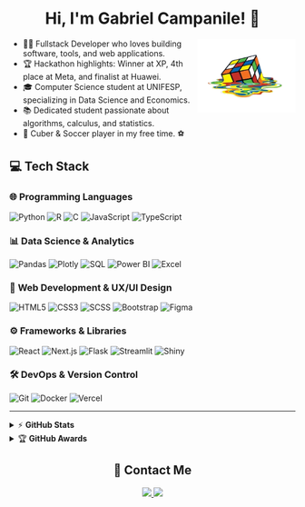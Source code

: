 # <div align="center">Hi, I'm Gabriel Campanile! 👋</div>

<img align="right" alt="rubics-cube" height="130em" src="cubogit.png">

- 👨‍💻 Fullstack Developer who loves building software, tools, and web applications.
- 🏆 Hackathon highlights: Winner at XP, 4th place at Meta, and finalist at Huawei.
- 🎓 Computer Science student at UNIFESP, specializing in Data Science and Economics.
- 📚 Dedicated student passionate about algorithms, calculus, and statistics.
- 🧩 Cuber & Soccer player in my free time. ⚽


## 💻 Tech Stack


### 🌐 **Programming Languages**  
<p align="left">
  <img src="https://img.shields.io/badge/Python-3670A0?style=flat&logo=python&logoColor=ffdd54" alt="Python" height="25">
  <img src="https://img.shields.io/badge/R-%231776BB.svg?style=flat&logo=r&logoColor=white" alt="R" height="25">
  <img src="https://img.shields.io/badge/C-%2300599C.svg?style=flat&logo=c&logoColor=white" alt="C" height="25">
  <img src="https://shields.io/badge/JavaScript-%23323330.svg?style=flat&logo=javascript&logoColor=%23F7DF1E" alt="JavaScript" height="25">
  <img src="https://shields.io/badge/TypeScript-3178C6?logo=TypeScript&logoColor=FFF" alt="TypeScript" height="25">
</p>

### 📊 **Data Science & Analytics**  
<p align="left">
  <img src="https://img.shields.io/badge/Pandas-%23150458.svg?style=flat&logo=pandas&logoColor=white" alt="Pandas" height="25">
  <img src="https://img.shields.io/badge/Plotly-%233F4F75.svg?style=flat&logo=plotly&logoColor=white" alt="Plotly" height="25">
  <img src="https://img.shields.io/badge/SQL-%2300f.svg?style=flat&logo=sqlite&logoColor=white" alt="SQL" height="25">
  <img src="https://img.shields.io/badge/Power_BI-%2300B5E2.svg?style=flat&logo=powerbi&logoColor=white" alt="Power BI" height="25">
  <img src="https://img.shields.io/badge/Microsoft_Excel-%232A5699.svg?style=flat&logo=microsoft-excel&logoColor=white" alt="Excel" height="25">
</p>

### 🎨 **Web Development & UX/UI Design**  
<p align="left">
  <img src="https://img.shields.io/badge/HTML5-%23E34F26.svg?style=flat&logo=html5&logoColor=white" alt="HTML5" height="25">
  <img src="https://img.shields.io/badge/CSS3-%231572B6.svg?style=flat&logo=css3&logoColor=white" alt="CSS3" height="25">
  <img src="https://img.shields.io/badge/SCSS-%23CC6699.svg?style=flat&logo=sass&logoColor=white" alt="SCSS" height="25">
  <img src="https://img.shields.io/badge/Bootstrap-%23563D7C.svg?style=flat&logo=bootstrap&logoColor=white" alt="Bootstrap" height="25">
  <img src="https://img.shields.io/badge/Figma-%23F24E1E.svg?style=flat&logo=figma&logoColor=white" alt="Figma" height="25">
</p>

### ⚙️ **Frameworks & Libraries**  
<p align="left">
  <img src="https://img.shields.io/badge/React-%2320232a.svg?style=flat&logo=react&logoColor=%2361DAFB" alt="React" height="25">
  <img src="https://img.shields.io/badge/Next.js-000000?logo=nextdotjs&logoColor=white" alt="Next.js" height="25">
  <img src="https://img.shields.io/badge/Flask-%23000.svg?style=flat&logo=flask&logoColor=white" alt="Flask" height="25">
  <img src="https://img.shields.io/badge/Streamlit-%FF4B4B.svg?style=flat&logo=streamlit&logoColor=white" alt="Streamlit" height="25">
  <img src="https://img.shields.io/badge/Shiny-%23F4645F.svg?style=flat&logo=r&logoColor=white" alt="Shiny" height="25">
</p>

### 🛠️ **DevOps & Version Control**  
<p align="left">
  <img src="https://img.shields.io/badge/Git-%23F05033.svg?style=flat&logo=git&logoColor=white" alt="Git" height="25">
  <img src="https://img.shields.io/badge/Docker-%230db7ed.svg?style=flat&logo=docker&logoColor=white" alt="Docker" height="25">
  <img src="https://img.shields.io/badge/Vercel-%23000000.svg?style=flat&logo=vercel&logoColor=white" alt="Vercel" height="25">
</p>

<hr>

<details>
    <summary>&#9889 <b>GitHub Stats</b></summary><br/>

<div align="center">
  
  <!-- ![](https://github-readme-stats.vercel.app/api/top-langs/?username=gabrielcampanile&theme=dracula&hide_border=true&include_all_commits=false&count_private=false&layout=compact) -->
    
  ![](https://github-readme-stats.vercel.app/api?username=gabrielcampanile&theme=dracula&hide_border=true&include_all_commits=false&count_private=false)<br/>
  
  ![](https://github-readme-streak-stats.herokuapp.com/?user=gabrielcampanile&theme=dracula&hide_border=true)<br/>
  
</div>

</details>

<details>
    <summary>&#127942 <b>GitHub Awards</b></summary><br/>

![Github Trophy](https://github-profile-trophy.vercel.app/?username=gabrielcampanile)

</details>

## <div align="center">📧 Contact Me</div>
<div align="center">
  <a href="https://www.linkedin.com/in/gabriel-belchior-campanile-5a380a27a" target="_blank">
    <img src="https://img.shields.io/badge/LinkedIn-%230077B5.svg?logo=linkedin&logoColor=white" height="25">
  </a>
  <a href="mailto:gabrielcampanile03@gmail.com" target="_blank">
    <img src="https://img.shields.io/badge/Gmail-D14836?style=flat&logo=gmail&logoColor=white" height="25">
  </a>
<!--   <a href="https://www.instagram.com/bielcampanile/" target="_blank">
    <img src="https://img.shields.io/badge/Instagram-%23E4405F.svg?logo=Instagram&logoColor=white" height="25">
  </a> -->
</div> 
